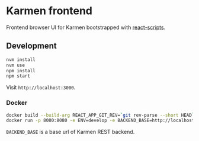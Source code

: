 # Karmen frontend

Frontend browser UI for Karmen bootstrapped with [react-scripts](https://www.npmjs.com/package/react-scripts).

## Development

```sh
nvm install
nvm use
npm install
npm start
```

Visit `http://localhost:3000`.

### Docker
 
```sh
docker build --build-arg REACT_APP_GIT_REV=`git rev-parse --short HEAD` -t karmen/frontend .
docker run -p 8080:8080 -e ENV=develop -e BACKEND_BASE=http://localhost:5000 karmen/frontend
```

`BACKEND_BASE` is a base url of Karmen REST backend.